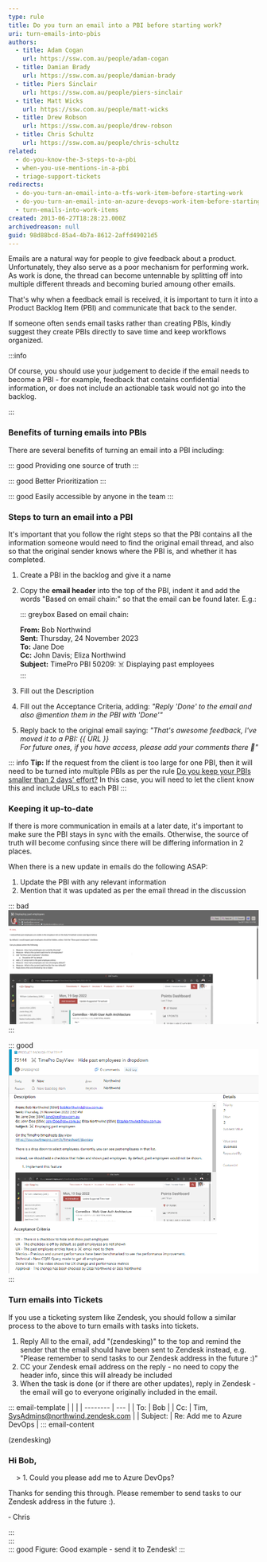 ```yaml
---
type: rule
title: Do you turn an email into a PBI before starting work?
uri: turn-emails-into-pbis
authors:
  - title: Adam Cogan
    url: https://ssw.com.au/people/adam-cogan
  - title: Damian Brady
    url: https://ssw.com.au/people/damian-brady
  - title: Piers Sinclair
    url: https://ssw.com.au/people/piers-sinclair
  - title: Matt Wicks
    url: https://ssw.com.au/people/matt-wicks
  - title: Drew Robson
    url: https://ssw.com.au/people/drew-robson
  - title: Chris Schultz
    url: https://ssw.com.au/people/chris-schultz
related:
  - do-you-know-the-3-steps-to-a-pbi
  - when-you-use-mentions-in-a-pbi
  - triage-support-tickets
redirects:
  - do-you-turn-an-email-into-a-tfs-work-item-before-starting-work
  - do-you-turn-an-email-into-an-azure-devops-work-item-before-starting-work
  - turn-emails-into-work-items
created: 2013-06-27T18:28:23.000Z
archivedreason: null
guid: 98d88bcd-85a4-4b7a-8612-2affd49021d5
---
```

Emails are a natural way for people to give feedback about a product. Unfortunately, they also serve as a poor mechanism for performing work. As work is done, the thread can become untennable by splitting off into multiple different threads and becoming buried amoung other emails.

That's why when a feedback email is received, it is important to turn it into a Product Backlog Item (PBI) and communicate that back to the sender.

If someone often sends email tasks rather than creating PBIs, kindly suggest they create PBIs directly to save time and keep workflows organized.

<!--endintro-->

:::info 

Of course, you should use your judgement to decide if the email needs to become a PBI - for example, feedback that contains confidential information, or does not include an actionable task would not go into the backlog.

:::

### Benefits of turning emails into PBIs

There are several benefits of turning an email into a PBI including:

::: good
Providing one source of truth
:::

::: good
Better Prioritization
:::

::: good
Easily accessible by anyone in the team
:::

### Steps to turn an email into a PBI

It's important that you follow the right steps so that the PBI contains all the information someone would need to find the original email thread, and also so that the original sender knows where the PBI is, and whether it has completed.

1. Create a PBI in the backlog and give it a name
2. Copy the **email header** into the top of the PBI, indent it and add the words "Based on email chain:" so that the email can be found later. E.g.:

   ::: greybox
   Based on email chain:

     **From:** Bob Northwind\
     **Sent:** Thursday, 24 November 2023\
     **To:** Jane Doe\
     **Cc:** John Davis; Eliza Northwind\
     **Subject:** TimePro PBI 50209: ☠️ Displaying past employees\
   :::
3. Fill out the Description 
4. Fill out the Acceptance Criteria, adding: *"Reply 'Done' to the email and also @mention them in the PBI with 'Done'"*
5. Reply back to the original email saying: *"That's awesome feedback, I've moved it to a PBI: {{ URL }}\
   For future ones, if you have access, please add your comments there 🙂"*

::: info
**Tip:** If the request from the client is too large for one PBI, then it will need to be turned into multiple PBIs as per the rule  [Do you keep your PBIs smaller than 2 days' effort?](/spec-do-you-create-tasks-under-4-hours) In this case, you will need to let the client know this and include URLs to each PBI
:::

### Keeping it up-to-date

If there is more communication in emails at a later date, it's important to make sure the PBI stays in sync with the emails. Otherwise, the source of truth will become confusing since there will be differing information in 2 places.

When there is a new update in emails do the following ASAP:

1. Update the PBI with any relevant information
2. Mention that it was updated as per the email thread in the discussion

::: bad
![Figure: Bad example - Don't work from your email inbox!](EmailExample.png)
:::

::: good
![Figure: Good example - Put it in a PBI!](PbiExample.png)
:::

### Turn emails into Tickets

If you use a ticketing system like Zendesk, you should follow a similar process to the above to turn emails with tasks into tickets.

1. Reply All to the email, add "(zendesking)" to the top and remind the sender that the email should have been sent to Zendesk instead, e.g. "Please remember to send tasks to our Zendesk address in the future :)"
2. CC your Zendesk email address on the reply - no need to copy the header info, since this will already be included
3. When the task is done (or if there are other updates), reply in Zendesk - the email will go to everyone originally included in the email.

::: email-template
|          |     |
| -------- | --- |
| To:      | Bob |
| Cc:      | Tim, SysAdmins@northwind.zendesk.com |
| Subject: | Re: Add me to Azure DevOps |
::: email-content  

(zendesking)

### Hi Bob,

&nbsp;&nbsp;&nbsp;&nbsp;\> 1. Could you please add me to Azure DevOps?

Thanks for sending this through. Please remember to send tasks to our Zendesk address in the future :).

&dash; Chris

:::  
:::  
::: good
Figure: Good example - send it to Zendesk!
:::
